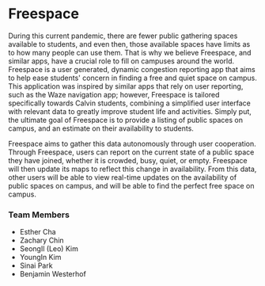 # Freespace

During this current pandemic, there are fewer public gathering spaces available to students, and even then, those available spaces have limits as to how many people can use them. That is why we believe Freespace, and similar apps, have a crucial role to fill on campuses around the world. Freespace is a user generated, dynamic congestion reporting app that aims to help ease students' concern in finding a free and quiet space on campus. This application was inspired by similar apps that rely on user reporting, such as the Waze navigation app; however, Freespace is tailored specifically towards Calvin students, combining a simplified user interface with relevant data to greatly improve student life and activities. Simply put, the ultimate goal of Freespace is to provide a listing of public spaces on campus, and an estimate on their availability to students.

Freespace aims to gather this data autonomously through user cooperation. Through Freespace, users can report on the current state of a public space they have joined, whether it is crowded, busy, quiet, or empty. Freespace will then update its maps to reflect this change in availability. From this data, other users will be able to view real-time updates on the availability of public spaces on campus, and will be able to find the perfect free space on campus.



### Team Members
- Esther Cha
- Zachary Chin
- SeongIl (Leo) Kim
- YoungIn Kim
- Sinai Park
- Benjamin Westerhof
